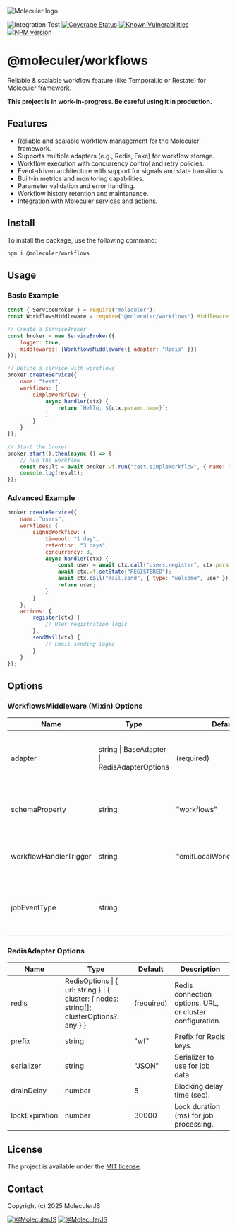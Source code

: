 ![Moleculer logo](http://moleculer.services/images/banner.png)

![Integration Test](https://github.com/moleculerjs/workflows/workflows/Integration%20Test/badge.svg)
[![Coverage Status](https://coveralls.io/repos/github/moleculerjs/workflows/badge.svg?branch=master)](https://coveralls.io/github/moleculerjs/workflows?branch=master)
[![Known Vulnerabilities](https://snyk.io/test/github/moleculerjs/workflows/badge.svg)](https://snyk.io/test/github/moleculerjs/workflows)
[![NPM version](https://badgen.net/npm/v/@moleculer/workflows)](https://www.npmjs.com/package/@moleculer/workflows)

# @moleculer/workflows
Reliable & scalable workflow feature (like Temporal.io or Restate) for Moleculer framework.

**This project is in work-in-progress. Be careful using it in production.**

## Features

- Reliable and scalable workflow management for the Moleculer framework.
- Supports multiple adapters (e.g., Redis, Fake) for workflow storage.
- Workflow execution with concurrency control and retry policies.
- Event-driven architecture with support for signals and state transitions.
- Built-in metrics and monitoring capabilities.
- Parameter validation and error handling.
- Workflow history retention and maintenance.
- Integration with Moleculer services and actions.

## Install

To install the package, use the following command:

```bash
npm i @moleculer/workflows
```

## Usage

### Basic Example

```javascript
const { ServiceBroker } = require("moleculer");
const WorkflowsMiddleware = require("@moleculer/workflows").Middleware;

// Create a ServiceBroker
const broker = new ServiceBroker({
    logger: true,
    middlewares: [WorkflowsMiddleware({ adapter: "Redis" })]
});

// Define a service with workflows
broker.createService({
    name: "test",
    workflows: {
        simpleWorkflow: {
            async handler(ctx) {
                return `Hello, ${ctx.params.name}`;
            }
        }
    }
});

// Start the broker
broker.start().then(async () => {
    // Run the workflow
    const result = await broker.wf.run("test.simpleWorkflow", { name: "World" });
    console.log(result);
});
```

### Advanced Example

```javascript
broker.createService({
    name: "users",
    workflows: {
        signupWorkflow: {
            timeout: "1 day",
            retention: "3 days",
            concurrency: 3,
            async handler(ctx) {
                const user = await ctx.call("users.register", ctx.params);
                await ctx.wf.setState("REGISTERED");
                await ctx.call("mail.send", { type: "welcome", user });
                return user;
            }
        }
    },
    actions: {
        register(ctx) {
            // User registration logic
        },
        sendMail(ctx) {
            // Email sending logic
        }
    }
});
```

## Options

### WorkflowsMiddleware (Mixin) Options

| Name                  | Type                                                      | Default         | Description                                                                                 |
|-----------------------|-----------------------------------------------------------|-----------------|---------------------------------------------------------------------------------------------|
| adapter               | string \| BaseAdapter \| RedisAdapterOptions           | (required)      | Adapter instance, name, or options for workflow storage.                                    |
| schemaProperty        | string                                                    | "workflows"    | Service schema property name for workflows.                                                  |
| workflowHandlerTrigger| string                                                    | "emitLocalWorkflowHandler" | Name of the method to trigger workflow handler.                                 |
| jobEventType          | string                                                    |                 | How job events are emitted (e.g., "broadcast", "emit").                                   |

### RedisAdapter Options

| Name         | Type                                                      | Default     | Description                                                                                 |
|--------------|-----------------------------------------------------------|-------------|---------------------------------------------------------------------------------------------|
| redis        | RedisOptions \| { url: string } \| { cluster: { nodes: string[]; clusterOptions?: any } } | (required)  | Redis connection options, URL, or cluster configuration.                                    |
| prefix       | string                                                    | "wf"       | Prefix for Redis keys.                                                                      |
| serializer   | string                                                    | "JSON"     | Serializer to use for job data.                                                             |
| drainDelay   | number                                                    | 5         | Blocking delay time (sec).                                                           |
| lockExpiration | number                                                    | 30000       | Lock duration (ms) for job processing.                                                      |

<!-- ## Documentation
You can find [here the documentation](docs/README.md).

## Benchmark
There is some benchmark with all adapters. [You can find the results here.](benchmark/results/common/README.md) -->

## License
The project is available under the [MIT license](https://tldrlegal.com/license/mit-license).

## Contact
Copyright (c) 2025 MoleculerJS

[![@MoleculerJS](https://img.shields.io/badge/github-moleculerjs-green.svg)](https://github.com/moleculerjs) [![@MoleculerJS](https://img.shields.io/badge/twitter-MoleculerJS-blue.svg)](https://twitter.com/MoleculerJS)
